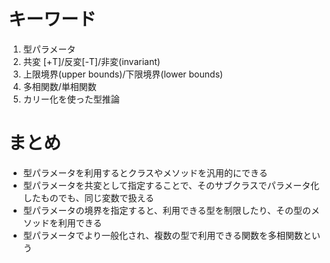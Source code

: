 # キーワード
1. 型パラメータ
2. 共変 [+T]/反変[-T]/非変(invariant)
3. 上限境界(upper bounds)/下限境界(lower bounds)
4. 多相関数/単相関数
5. カリー化を使った型推論

# まとめ
- 型パラメータを利用するとクラスやメソッドを汎用的にできる
- 型パラメータを共変として指定することで、そのサブクラスでパラメータ化したものでも、同じ変数で扱える
- 型パラメータの境界を指定すると、利用できる型を制限したり、その型のメソッドを利用できる
- 型パラメータでより一般化され、複数の型で利用できる関数を多相関数という
